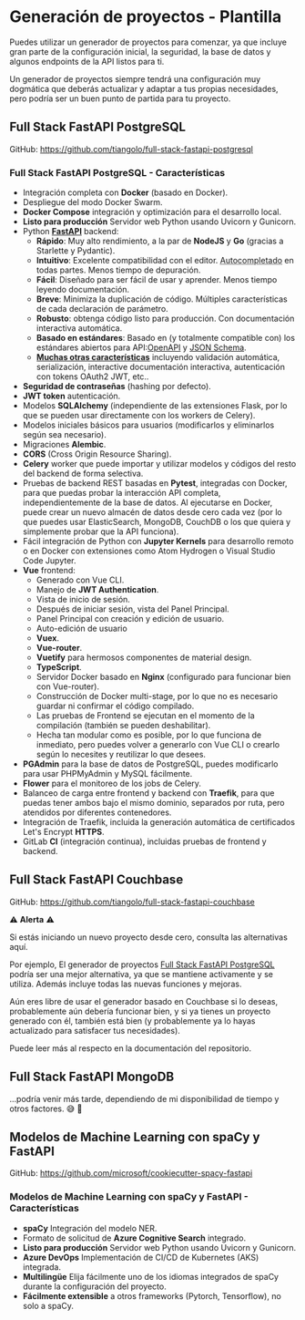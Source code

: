 # Generación de proyectos - Plantilla

Puedes utilizar un generador de proyectos para comenzar, ya que incluye gran parte de la configuración inicial, la seguridad, la base de datos y algunos endpoints de la API listos para ti.

Un generador de proyectos siempre tendrá una configuración muy dogmática que deberás actualizar y adaptar a tus propias necesidades, pero podría ser un buen punto de partida para tu proyecto.

## Full Stack FastAPI PostgreSQL

GitHub: <a href="https://github.com/tiangolo/full-stack-fastapi-postgresql" class="external-link" target="_blank">https://github.com/tiangolo/full-stack-fastapi-postgresql</a>

### Full Stack FastAPI PostgreSQL - Características

* Integración completa con **Docker** (basado en Docker).
* Despliegue del modo Docker Swarm.
* **Docker Compose** integración y optimización para el desarrollo local.
* **Listo para producción** Servidor web Python usando Uvicorn y Gunicorn.
* Python <a href="https://github.com/tiangolo/fastapi" class="external-link" target="_blank">**FastAPI**</a> backend:
    * **Rápido**: Muy alto rendimiento, a la par de **NodeJS** y **Go** (gracias a Starlette y Pydantic).
    * **Intuitivo**: Excelente compatibilidad con el editor. <abbr title="también conocido como en inglés como: auto-complete, autocompletion, IntelliSense">Autocompletado</abbr> en todas partes. Menos tiempo de depuración.
    * **Fácil**: Diseñado para ser fácil de usar y aprender. Menos tiempo leyendo documentación.
    * **Breve**: Minimiza la duplicación de código. Múltiples características de cada declaración de parámetro.
    * **Robusto**: obtenga código listo para producción. Con documentación interactiva automática.
    * **Basado en estándares**: Basado en (y totalmente compatible con) los estándares abiertos para API:<a href="https://github.com/OAI/OpenAPI-Specification" class="external-link" target="_blank">OpenAPI</a> y <a href="https://json-schema.org/" class="external-link" target="_blank">JSON Schema</a>.
    * <a href="https://fastapi.tiangolo.com/features/" class="external-link" target="_blank">**Muchas otras características**</a> incluyendo validación automática, serialización, interactive documentación interactiva, autenticación con tokens OAuth2 JWT, etc..
* **Seguridad de contraseñas** (hashing por defecto).
* **JWT token** autenticación.
* Modelos **SQLAlchemy** (independiente de las extensiones Flask, por lo que se pueden usar directamente con los workers de Celery).
* Modelos iniciales básicos para usuarios (modificarlos y eliminarlos según sea necesario).
* Migraciones **Alembic**.
* **CORS** (Cross Origin Resource Sharing).
* **Celery** worker que puede importar y utilizar modelos y códigos del resto del backend de forma selectiva.
* Pruebas de backend REST basadas en **Pytest**, integradas con Docker, para que puedas probar la interacción API completa, independientemente de la base de datos. Al ejecutarse en Docker, puede crear un nuevo almacén de datos desde cero cada vez (por lo que puedes usar ElasticSearch, MongoDB, CouchDB o los que quiera y simplemente probar que la API funciona).
* Fácil integración de Python con **Jupyter Kernels** para desarrollo remoto o en Docker con extensiones como Atom Hydrogen o Visual Studio Code Jupyter.
* **Vue** frontend:
    * Generado con Vue CLI.
    * Manejo de **JWT Authentication**.
    * Vista de inicio de sesión.
    * Después de iniciar sesión, vista del Panel Principal.
    * Panel Principal con creación y edición de usuario.
    * Auto-edición de usuario
    * **Vuex**.
    * **Vue-router**.
    * **Vuetify** para hermosos componentes de material design.
    * **TypeScript**.
    * Servidor Docker basado en **Nginx** (configurado para funcionar bien con Vue-router).
    * Construcción de Docker multi-stage, por lo que no es necesario guardar ni confirmar el código compilado.
    * Las pruebas de Frontend se ejecutan en el momento de la compilación (también se pueden deshabilitar).
    * Hecha tan modular como es posible, por lo que funciona de inmediato, pero puedes volver a generarlo con Vue CLI o crearlo según lo necesites y reutilizar lo que desees.
* **PGAdmin** para la base de datos de PostgreSQL, puedes modificarlo para usar PHPMyAdmin y MySQL fácilmente.
* **Flower** para el monitoreo de los jobs de Celery.
* Balanceo de carga entre frontend y backend con **Traefik**, para que puedas tener ambos bajo el mismo dominio, separados por ruta, pero atendidos por diferentes contenedores.
* Integración de Traefik, incluida la generación automática de certificados Let's Encrypt **HTTPS**.
* GitLab **CI** (integración continua), incluidas pruebas de frontend y backend.

## Full Stack FastAPI Couchbase

GitHub: <a href="https://github.com/tiangolo/full-stack-fastapi-couchbase" class="external-link" target="_blank">https://github.com/tiangolo/full-stack-fastapi-couchbase</a>

⚠️ **Alerta** ⚠️

Si estás iniciando un nuevo proyecto desde cero, consulta las alternativas aquí.

Por ejemplo, El generador de proyectos <a href="https://github.com/tiangolo/full-stack-fastapi-postgresql" class="external-link" target="_blank">Full Stack FastAPI PostgreSQL</a> podría ser una mejor alternativa, ya que se mantiene activamente y se utiliza. Además incluye todas las nuevas funciones y mejoras.

Aún eres libre de usar el generador basado en Couchbase si lo deseas, probablemente aún debería funcionar bien, y si ya tienes un proyecto generado con él, también está bien (y probablemente ya lo hayas actualizado para satisfacer tus necesidades).

Puede leer más al respecto en la documentación del repositorio.

## Full Stack FastAPI MongoDB

...podría venir más tarde, dependiendo de mi disponibilidad de tiempo y otros factores. 😅 🎉

## Modelos de Machine Learning con spaCy y FastAPI

GitHub: <a href="https://github.com/microsoft/cookiecutter-spacy-fastapi" class="external-link" target="_blank">https://github.com/microsoft/cookiecutter-spacy-fastapi</a>

### Modelos de Machine Learning con spaCy y FastAPI - Características

* **spaCy** Integración del modelo NER.
* Formato de solicitud de **Azure Cognitive Search** integrado.
* **Listo para producción** Servidor web Python usando Uvicorn y Gunicorn.
* **Azure DevOps** Implementación de CI/CD de Kubernetes (AKS) integrada.
* **Multilingüe** Elija fácilmente uno de los idiomas integrados de spaCy durante la configuración del proyecto.
* **Fácilmente extensible** a otros frameworks (Pytorch, Tensorflow), no solo a spaCy.
